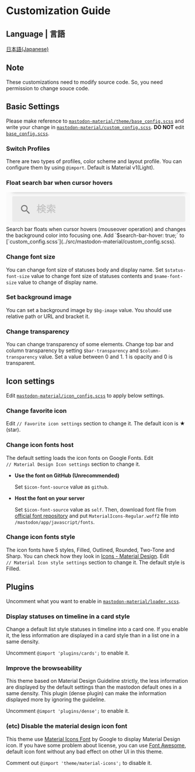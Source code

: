 # Customization Guide

## Language | 言語

[日本語(Japanese)](customization_guide_ja.md)

## Note

These customizations need to modify source code. So, you need permission to change souce code.

## Basic Settings

Please make reference to [`mastodon-material/theme/base_config.scss`](../src/mastodon-material/theme/base_config.scss) and write your change in [`mastodon-material/custom_config.scss`](../src/mastodon-material/custom_config.scss). **DO NOT** edit [`base_config.scss`](../src/mastodon-material/theme/base_config.scss).

### Switch Profiles

There are two types of profiles, color scheme and layout profile. You can configure them by using `@import`. Default is Material v1(Light).

### Float search bar when cursor hovers

<img src="res/search-bar-hover.gif" alt="search-bar hover">
Search bar floats when cursor hovers (mouseover operation) and changes the background color into focusing one. Add `$search-bar-hover: true;` to [`custom_config.scss`](../src/mastodon-material/custom_config.scss).

### Change font size
You can change font size of statuses body and display name. Set `$status-font-size` value to change font size of statuses contents and `$name-font-size` value to change of display name.

### Set background image
You can set a background image by `$bg-image` value. You should use relative path or URL and bracket it.

### Change transparency
You can change transparency of some elements. Change top bar and column transparency by setting `$bar-transparency` and `$column-transparency` value. Set a value between 0 and 1. 1 is opacity and 0 is transparent.

## Icon settings

Edit [`mastodon-material/icon_config.scss`](../src/mastodon-material/icon_config.scss) to apply below settings.

### Change favorite icon

Edit `// Favorite icon settings` section to change it. The default icon is ★ (star).

### Change icon fonts host

The default setting loads the icon fonts on Google Fonts. Edit `// Material Design Icon settings` section to change it.

- **Use the font on GitHub (Unrecommended)**
  
  Set `$icon-font-source` value as `github`.

- **Host the font on your server**
  
  Set `$icon-font-source` value as `self`. Then, download font file from [official font repository](https://github.com/google/material-design-icons/tree/master/font) and put `MaterialIcons-Regular.woff2` file into `/mastodon/app/javascript/fonts`.

### Change icon fonts style

The icon fonts have 5 styles, Filled, Outlined, Rounded, Two-Tone and Sharp. You can check how they look in [Icons - Material Design](https://material.io/resources/icons/). Edit `// Material Icon style settings` section to change it. The default style is Filled.

## Plugins

Uncomment what you want to enable in [`mastodon-material/loader.scss`](../src/mastodon-material/loader.scss).

### Display statuses on timeline in a card style

Change a default list style statuses in timeline into a card one. If you enable it, the less information are displayed in a card style than in a list one in a same density.

Uncomment `@import 'plugins/cards';` to enable it.

### Improve the browseability

This theme based on Material Design Guideline strictly, the less information are displayed by the default settings than the mastodon default ones in a same density. This plugin (dense plugin) can make the information displayed more by ignoring the guideline.

Uncomment `@import 'plugins/dense';` to enable it.

### (etc) Disable the material design icon font

This theme use [Material Icons Font](https://google.github.io/material-design-icons/#icon-font-for-the-web) by Google to display Material Design icon. If you have some problem about license, you can use [Font Awesome](https://fontawesome.com/), default icon font without any bad effect on other UI in this theme.

Comment out `@import 'theme/material-icons';` to disable it.
